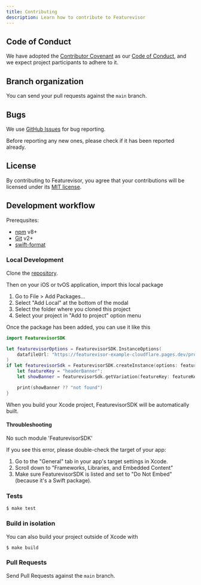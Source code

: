 ```yaml
---
title: Contributing
description: Learn how to contribute to Featurevisor
---
```


## Code of Conduct

We have adopted the [Contributor Covenant](https://www.contributor-covenant.org/) as our [Code of Conduct](https://github.com/featurevisor/featurevisor-swift/blob/main/CODE_OF_CONDUCT.md), and we expect project participants to adhere to it.

## Branch organization

You can send your pull requests against the `main` branch.

## Bugs

We use [GitHub Issues](https://github.com/fahad19/featurevisor/issues) for bug reporting.

Before reporting any new ones, please check if it has been reported already.

## License

By contributing to Featurevisor, you agree that your contributions will be licensed under its [MIT license](https://github.com/featurevisor/featurevisor-swift/blob/master/LICENSE).

## Development workflow

Prerequsites:

- [npm](https://www.npmjs.com/) v8+
- [Git](https://git-scm.com/) v2+
- [swift-format](https://github.com/apple/swift-format)

### Local Development

Clone the [repository](https://github.com/featurevisor/featurevisor-swift).

Then on your iOS or tvOS application, import this local package

1. Go to File > Add Packages...
2. Select "Add Local" at the bottom of the modal
3. Select the folder where you cloned this project
3. Select your project in "Add to project" option menu

Once the package has been added, you can use it like this

```swift
import FeaturevisorSDK

let featurevisorOptions = FeaturevisorSDK.InstanceOptions(
    datafileUrl: "https://featurevisor-example-cloudflare.pages.dev/production/datafile-tag-all.json"
)
if let featurevisorSdk = FeaturevisorSDK.createInstance(options: featurevisorOptions) {
    let featureKey = "headerBanner";
    let showBanner = featurevisorSdk.getVariation(featureKey: featureKey, context: [:]);

    print(showBanner ?? "not found")
}
```

When you build your Xcode project, FeaturevisorSDK will be automatically built.

#### Throubleshooting

No such module 'FeaturevisorSDK'

If you see this error, please double-check the target of your app:
1. Go to the "General" tab in your app's target settings in Xcode.
1. Scroll down to "Frameworks, Libraries, and Embedded Content"
1. Make sure FeaturevisorSDK is listed and set to "Do Not Embed" (because it's a Swift package).

### Tests

```
$ make test
```

### Build in isolation

You can also build your project outside of Xcode with

```
$ make build
```

### Pull Requests

Send Pull Requests against the `main` branch.

